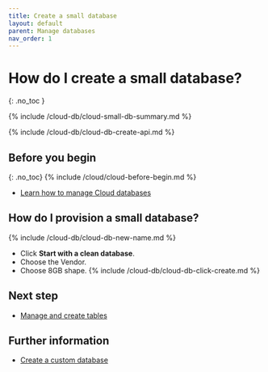 ```yaml
---
title: Create a small database
layout: default
parent: Manage databases
nav_order: 1
---
```


# How do I create a small database?
{: .no_toc }

{% include /cloud-db/cloud-small-db-summary.md %}

{% include /cloud-db/cloud-db-create-api.md %}

## Before you begin
{: .no_toc}
{% include /cloud/cloud-before-begin.md %}
* [Learn how to manage Cloud databases](/docs/cloud/cloud-databases/cloud-db-manage)

## How do I provision a small database?

{% include /cloud-db/cloud-db-new-name.md %}
* Click **Start with a clean database**.
* Choose the Vendor.
* Choose 8GB shape.
{% include /cloud-db/cloud-db-click-create.md %}

## Next step

* [Manage and create tables](/docs/cloud/cloud-tables/cloud-table-manage)

## Further information

* [Create a custom database](/docs/cloud/cloud-databases/cloud-db-create-custom/)
